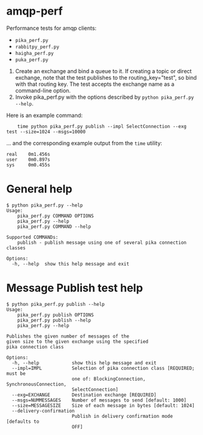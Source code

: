 # amqp-perf
Performance tests for amqp clients:

- `pika_perf.py`
- `rabbitpy_perf.py`
- `haigha_perf.py`
- `puka_perf.py`

1. Create an exchange and bind a queue to it. If creating a topic or direct exchange, note that the test publishes to the routing_key="test", so bind with that routing key. The test accepts the exchange name as a command-line option.
2. Invoke pika_perf.py with the options described by `python pika_perf.py --help`. 

Here is an example command:

```
	time python pika_perf.py publish --impl SelectConnection --exg test --size=1024 --msgs=10000
```

... and the corresponding example output from the `time` utility:
```
real	0m1.456s
user	0m0.897s
sys		0m0.455s
```

# General help
```
$ python pika_perf.py --help
Usage: 
	pika_perf.py COMMAND OPTIONS
	pika_perf.py --help
	pika_perf.py COMMAND --help

Supported COMMANDs:
	publish - publish message using one of several pika connection classes

Options:
  -h, --help  show this help message and exit
```

# Message Publish test help
```
$ python pika_perf.py publish --help
Usage: 
	pika_perf.py publish OPTIONS
	pika_perf.py publish --help
	pika_perf.py --help

Publishes the given number of messages of the
given size to the given exchange using the specified
pika connection class

Options:
  -h, --help            show this help message and exit
  --impl=IMPL           Selection of pika connection class [REQUIRED; must be
                        one of: BlockingConnection, SynchronousConnection,
                        SelectConnection]
  --exg=EXCHANGE        Destination exchange [REQUIRED]
  --msgs=NUMMESSAGES    Number of messages to send [default: 1000]
  --size=MESSAGESIZE    Size of each message in bytes [default: 1024]
  --delivery-confirmation
                        Publish in delivery confirmation mode [defaults to
                        OFF]
```
